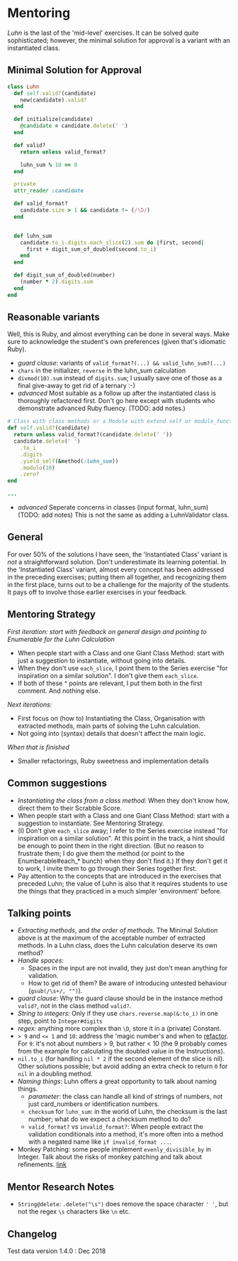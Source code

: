 # Mentoring

_Luhn_ is the last of the 'mid-level' exercises. It can be solved quite sophisticated; however, the minimal solution for approval is a variant with an instantiated class.

## Minimal Solution for Approval

```ruby
class Luhn
  def self.valid?(candidate)
    new(candidate).valid?
  end

  def initialize(candidate)
    @candidate = candidate.delete(' ')
  end

  def valid?
    return unless valid_format?

    luhn_sum % 10 == 0
  end

  private
  attr_reader :candidate

  def valid_format?
    candidate.size > 1 && candidate !~ (/\D/)
  end


  def luhn_sum
    candidate.to_i.digits.each_slice(2).sum do |first, second|
      first + digit_sum_of_doubled(second.to_i)
    end
  end

  def digit_sum_of_doubled(number)
    (number * 2).digits.sum
  end
end
```

## Reasonable variants

Well, this is Ruby, and almost everything can be done in several ways. Make sure to acknowledge the student's own preferences (given that's idiomatic Ruby).
* _guard clause_: variants of `valid_format?(...) && valid_luhn_sum?(...)`
* `chars` in the initializer, `reverse` in the luhn_sum calculation
* `divmod(10).sum` instead of `digits.sum`; I usually save one of those as a final give-away to get rid of a ternary :-)
* _advanced_ Most suitable as a follow up after the instantiated class is thoroughly refactored first. Don't go here except with students who demonstrate advanced Ruby fluency. (TODO: add notes.)

```ruby
# Class with class methods or a Module with extend self or module_function
def self.valid?(candidate)
  return unless valid_format?(candidate.delete(' '))
  candidate.delete(' ')
    .to_i
    .digits
    .yield_self(&method(:luhn_sum))
    .modulo(10)
    .zero?
end

...
```
* _advanced_ Seperate concerns in classes (input format, luhn_sum) (TODO: add notes) This is not the same as adding a LuhnValidator class.

## General

For over 50% of the solutions I have seen, the 'Instantiated Class' variant is _not_ a straightforward solution. Don't underestimate its learning potential.
In the 'Instantiated Class' variant, almost every concept has been addressed in the preceding exercises; putting them all together, and recognizing them in the first place, turns out to be a challenge for the majority of the students. It pays off to involve those earlier exercises in your feedback.

## Mentoring Strategy

_First iteration: start with feedback on general design and pointing to Enumerable for the Luhn Calculation_
* When people start with a Class and one Giant Class Method: start with just a suggestion to instantiate, without going into details.
* When they don't use `each_slice`, I point them to the Series exercise "for inspiration on a similar solution".  I don't give them `each_slice`.
* If both of these ^ points are relevant, I put them both in the first comment. And nothing else.

_Next iterations:_
* First focus on (how to) Instantiating the Class, Organisation with extracted methods, main parts of solving the Luhn calculation.
* Not going into (syntax) details that doesn't affect the main logic.

_When that is finished_
* Smaller refactorings, Ruby sweetness and implementation details


## Common suggestions
* _Instantiating the class from a class method:_ When they don't know how, direct them to their Scrabble Score.
* When people start with a Class and one Giant Class Method: start with a suggestion to instantiate. See Mentoring Strategy.
* (I) Don't give `each_slice` away; I refer to the Series exercise instead "for inspiration on a similar solution".
At this point in the track, a hint should be enough to point them in the right direction. (But no reason to frustrate them;
I do give them the method (or point to the Enumberable#each_* bunch) when they don't find it.)
If they don't get it to work, I invite them to go through their Series together first.
* Pay attention to the concepts that are introduced in the exercises that preceded Luhn;
the value of Luhn is also that it requires students to use the things that they practiced in a much simpler 'environment' before.

## Talking points

* _Extracting methods_, and _the order of methods._ The Minimal Solution above is at the maximum of the acceptable number of extracted methods. In a Luhn class, does the Luhn calculation deserve its own method?
* _Handle spaces_:
  - Spaces in the input are not invalid, they just don't mean anything for validation.
  - How to get rid of them? Be aware of introducing untested behaviour (`gsub(/\s+/, "")`).
* _guard clause_: Why the guard clause should be in the instance method `valid?`, not in the class method `valid?`.
* _String to integers:_ Only if they use `chars.reverse.map(&:to_i)` in one step, point to `Integer#digits`
* _regex:_ anything more complex than `\D`, store it in a (private) Constant.
* `> 9` and `<= 1` and `10`: address the 'magic number's and when to [refactor](https://refactoring.guru/replace-magic-number-with-symbolic-constant). For `9`: it's not about numbers > 9, but rather < 10 (the 9 probably comes from the example for calculating the doubled value in the Instructions).
* `nil.to_i` (for handling `nil * 2` if the second element of the slice is nil). Other solutions possible; but avoid adding an extra check to return `0` for `nil` in a doubling method.
* _Naming things_: Luhn offers a great opportunity to talk about naming things.
  - _parameter_: the class can handle all kind of strings of numbers, not just card_numbers or identification numbers.
  - `checksum` for `luhn_sum`: in the world of Luhn, the checksum is the last number; what do we expect a checksum method to do?
  - `valid_format?` vs `invalid_format?`: When people extract the validation conditionals into a method, it's more often into a method with a negated name like `if invalid_format ...`.
* Monkey Patching: some people implement `evenly_divisible_by` in Integer. Talk about the risks of monkey patching and talk about refinements. [link](https://spin.atomicobject.com/2017/12/29/monkey-patching-refinements)

## Mentor Research Notes

* `String@delete`: `.delete("\s")` does remove the space character `' '`, but not the regex `\s` characters like `\n` etc.

## Changelog

Test data version 1.4.0 : Dec 2018

